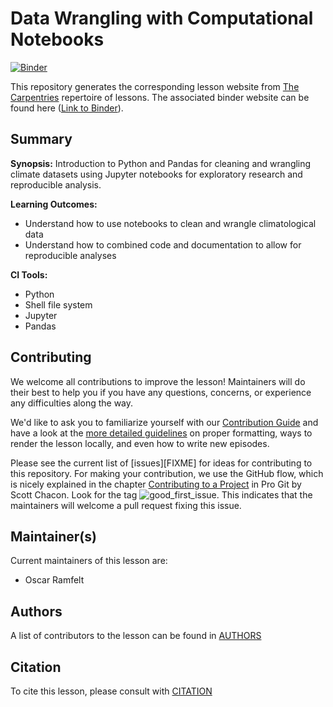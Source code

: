 # Data Wrangling with Computational Notebooks

[![Binder](https://mybinder.org/badge_logo.svg)](https://mybinder.org/v2/gh/CI-TRACS/Data_Wrangling_with_Computational_Notebooks/HEAD)

This repository generates the corresponding lesson website from [The Carpentries](https://carpentries.org/) repertoire of lessons. The associated binder website can be found here ([Link to Binder](https://mybinder.org/v2/gh/CI-TRACS/Data_Wrangling_with_Computational_Notebooks/HEAD)).

## Summary

**Synopsis:** Introduction to Python and Pandas for cleaning and wrangling climate datasets using Jupyter notebooks for exploratory research and reproducible analysis.

**Learning Outcomes:**

- Understand how to use notebooks to clean and wrangle climatological data
- Understand how to combined code and documentation to allow for reproducible analyses

**CI Tools:**

- Python
- Shell file system
- Jupyter
- Pandas

## Contributing

We welcome all contributions to improve the lesson! Maintainers will do their best to help you if you have any
questions, concerns, or experience any difficulties along the way.

We'd like to ask you to familiarize yourself with our [Contribution Guide](CONTRIBUTING.md) and have a look at
the [more detailed guidelines][lesson-example] on proper formatting, ways to render the lesson locally, and even
how to write new episodes.

Please see the current list of [issues][FIXME] for ideas for contributing to this
repository. For making your contribution, we use the GitHub flow, which is
nicely explained in the chapter [Contributing to a Project](http://git-scm.com/book/en/v2/GitHub-Contributing-to-a-Project) in Pro Git
by Scott Chacon.
Look for the tag ![good_first_issue](https://img.shields.io/badge/-good%20first%20issue-gold.svg). This indicates that the maintainers will welcome a pull request fixing this issue.  

## Maintainer(s)

Current maintainers of this lesson are:

- Oscar Ramfelt

## Authors

A list of contributors to the lesson can be found in [AUTHORS](AUTHORS)

## Citation

To cite this lesson, please consult with [CITATION](CITATION)

[lesson-example]: https://carpentries.github.io/lesson-example
